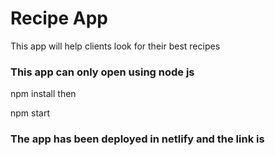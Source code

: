 # Recipe App
This app will help clients look for their best recipes

### This app can only open using node js
npm install then

npm start

### The app has been deployed in netlify and the link is 

